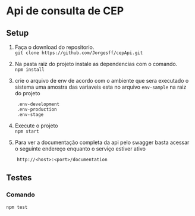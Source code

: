 # Api de consulta de CEP

## Setup

1. Faça o download do repositorio.  
`git clone https://github.com/Jorgesff/cepApi.git`

2. Na pasta raiz do projeto instale as dependencias com o comando.  
`npm install`

3. crie o arquivo de env de acordo com o ambiente que sera executado o sistema uma amostra das variaveis esta no arquivo `env-sample` na raiz do projeto
``` 
    .env-development
    .env-production
    .env-stage
```

4. Execute o projeto  
`npm start`

5. Para ver a documentação completa da api pelo swagger basta acessar o seguinte endereço enquanto o serviço estiver ativo

```
    http://<host>:<port>/documentation
```

## Testes

### Comando
`npm test`

